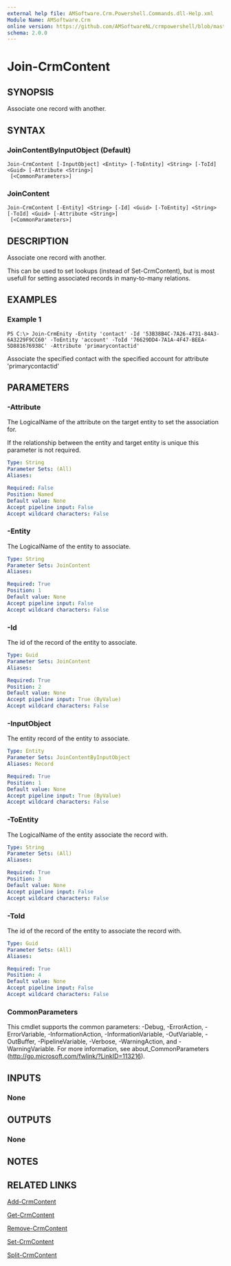 ```yaml
---
external help file: AMSoftware.Crm.Powershell.Commands.dll-Help.xml
Module Name: AMSoftware.Crm
online version: https://github.com/AMSoftwareNL/crmpowershell/blob/master/docs/Join-CrmContent.md
schema: 2.0.0
---
```


# Join-CrmContent

## SYNOPSIS
Associate one record with another.

## SYNTAX

### JoinContentByInputObject (Default)
```
Join-CrmContent [-InputObject] <Entity> [-ToEntity] <String> [-ToId] <Guid> [-Attribute <String>]
 [<CommonParameters>]
```

### JoinContent
```
Join-CrmContent [-Entity] <String> [-Id] <Guid> [-ToEntity] <String> [-ToId] <Guid> [-Attribute <String>]
 [<CommonParameters>]
```

## DESCRIPTION
Associate one record with another.

This can be used to set lookups (instead of Set-CrmContent), but is most usefull for setting associated records in many-to-many relations.

## EXAMPLES

### Example 1
```
PS C:\> Join-CrmEnity -Entity 'contact' -Id '53B38B4C-7A26-4731-84A3-6A3229F9CC60' -ToEntity 'account' -ToId '76629DD4-7A1A-4F47-BEEA-5D881676938C' -Attribute 'primarycontactid'
```

Associate the specified contact with the specified account for attribute 'primarycontactid'

## PARAMETERS

### -Attribute
The LogicalName of the attribute on the target entity to set the association for.

If the relationship between the entity and target entity is unique this parameter is not required. 

```yaml
Type: String
Parameter Sets: (All)
Aliases:

Required: False
Position: Named
Default value: None
Accept pipeline input: False
Accept wildcard characters: False
```

### -Entity
The LogicalName of the entity to associate.

```yaml
Type: String
Parameter Sets: JoinContent
Aliases:

Required: True
Position: 1
Default value: None
Accept pipeline input: False
Accept wildcard characters: False
```

### -Id
The id of the record of the entity to associate.

```yaml
Type: Guid
Parameter Sets: JoinContent
Aliases:

Required: True
Position: 2
Default value: None
Accept pipeline input: True (ByValue)
Accept wildcard characters: False
```

### -InputObject
The entity record of the entity to associate.

```yaml
Type: Entity
Parameter Sets: JoinContentByInputObject
Aliases: Record

Required: True
Position: 1
Default value: None
Accept pipeline input: True (ByValue)
Accept wildcard characters: False
```

### -ToEntity
The LogicalName of the entity associate the record with.

```yaml
Type: String
Parameter Sets: (All)
Aliases:

Required: True
Position: 3
Default value: None
Accept pipeline input: False
Accept wildcard characters: False
```

### -ToId
The id of the record of the entity to associate the record with.

```yaml
Type: Guid
Parameter Sets: (All)
Aliases:

Required: True
Position: 4
Default value: None
Accept pipeline input: False
Accept wildcard characters: False
```

### CommonParameters
This cmdlet supports the common parameters: -Debug, -ErrorAction, -ErrorVariable, -InformationAction, -InformationVariable, -OutVariable, -OutBuffer, -PipelineVariable, -Verbose, -WarningAction, and -WarningVariable. For more information, see about_CommonParameters (http://go.microsoft.com/fwlink/?LinkID=113216).

## INPUTS

### None
## OUTPUTS

### None
## NOTES

## RELATED LINKS

[Add-CrmContent](Add-CrmContent.md)

[Get-CrmContent](Get-CrmContent.md)

[Remove-CrmContent](Remove-CrmContent.md)

[Set-CrmContent](Set-CrmContent.md)

[Split-CrmContent](Split-CrmContent.md)
